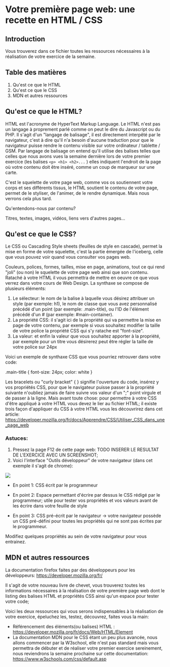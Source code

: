 # Votre première page web: une recette en HTML / CSS

## Introduction

Vous trouverez dans ce fichier toutes les ressources nécessaires à la réalisation de votre exercice de la semaine.

## Table des matières

1. Qu'est ce que le HTML
2. Qu'est ce que le CSS
3. MDN et autres ressources

## Qu'est ce que le HTML?

HTML est l'acronyme de HyperText Markup Language.
Le HTML n'est pas un langage à proprement parlé comme on peut le dire du Javascript ou du PHP. 
Il s'agit d'un "langage de balisage", il est directement interpêté par le navigateur, c'est à dire qu'il n'a besoin d'aucune traduction pour que le navigateur puisse rendre le contenu visible sur votre ordinateur / tablette / GSM. 
Par langage de balisage on entend qu'il utilise des balises telles que celles que nous avons vues la semaine dernière lors de votre premier exercice (les balises `<p> <h1> <h2>...`  )
elles indiquent l'endroit de la page où votre contenu doit être inséré, comme un coup de marqueur sur une carte.

C'est le squelette de votre page web, comme vos os soutiennent votre corps et ses différents tissus, le HTML soutient le contenu de votre page, permet de le styliser, de l'animer, de le rendre dynamique. Mais nous verrons cela plus tard.

Qu'entendons-nous par contenu?

Titres, textes, images, vidéos, liens vers d'autres pages...

## Qu'est ce que le CSS? 

Le CSS ou Cascading Style sheets (feuilles de style en cascade), permet la mise en forme de votre squelette, c'est la partie émergée de l'iceberg, celle que vous pouvez voir quand vous consulter vos pages web. 

Couleurs, polices, formes, tailles, mise en page, animations, tout ce qui rend "joli" (ou non) le squelette de votre page web ainsi que son contenu.
Rataché à votre HTML il vous permettra de mettre en oeuvre ce que vous verrez dans votre cours de Web Design. 
La synthaxe se compose de plusieurs éléments:
1. Le sélecteur: le nom de la balise à laquelle vous désirez attribuer un style (par exemple: h1), le nom de classe que vous avez personnalisé précédé d'un point (par exemple: .main-title), ou l'ID de l'élément précédé d'un # (par exemple: #main-container). 
2. La propriété CSS: il s'agit ici de la propriété qui va permettre la mise en page de votre contenu, par exemple si vous souhaitez modifier la taille de votre police la propriété CSS qui s'y ratache est "font-size". 
3. La valeur: et enfin la valeur que vous souhaitez apporter à la propriété, par exemple pour un titre vous désirerez peut être régler la taille de votre police sur 24px 

Voici un exemple de synthaxe CSS que vous pourriez retrouver dans votre code:

.main-title {
    font-size: 24px;
    color: white
}

Les bracelets ou "curly bracket" { } signifie l'ouverture du code, insérez y vos propriétés CSS, pour que le navigateur puisse passer à la propriété suivante n'oubliez jamais de faire suivre vos valeur d'un ";" point virgule et de passer à la ligne. 
Mais avant toute chose: pour permettre à votre CSS d'être appliqué à votre HTML vous devez le lier au fichier HTML; il existe trois façon d'appliquer du CSS à votre HTML vous les découvrirez dans cet article:
https://developer.mozilla.org/fr/docs/Apprendre/CSS/Utiliser_CSS_dans_une_page_web



### Astuces:

1. Pressez la page F12 de cette page web: TODO INSERER LE RESULTAT DE L'EXERCICE AVEC UN SCREENSHOT;
2. Voici l'interface "Outils développeur" de votre  navigateur (dans cet exemple il s'agit de chrome):

![](https://i.imgur.com/H6gm6Gt.png)

- En point 1: CSS écrit par le programmeur 

- En point 2: Espace permettant d'écrire par dessus le CSS rédigé par le programmeur; utile pour tester vos propriétés et vos valeurs avant de les écrire dans votre feuille de style

- En point 3: CSS pré-écrit par le navigateur -> votre navigateur possède un CSS pré-défini pour toutes les propriétés qui ne sont pas écrites par le programmeur. 

Modifiez quelques propriétés au sein de votre navigateur pour vous entrainez.

## MDN et autres ressources

La documentation firefox faites par des développeurs pour les développeurs: 
https://developer.mozilla.org/fr/

Il s'agit de votre nouveau livre de chevet, vous trouverez toutes les informations nécessaires à la réalisation de votre première page web dont le listing des balises HTML et propriétés CSS ainsi qu'un espace pour tester votre code;

Voici les deux ressources qui vous serons indispensables à la réalisation de votre exercice, épeluchez les, testez, découvrez, faites vous la main:

- Référencement des éléments(ou balises) HTML : https://developer.mozilla.org/fr/docs/Web/HTML/Element
- La documentation MDN pour le CSS étant un peu plus avancée, nous allons commencer par la W3school, elle n'est pas standard mais vous permettra de débuter et de réaliser votre premier exercice sereinement, nous reviendrons la semaine prochaine sur cette documentation:
https://www.w3schools.com/css/default.asp 